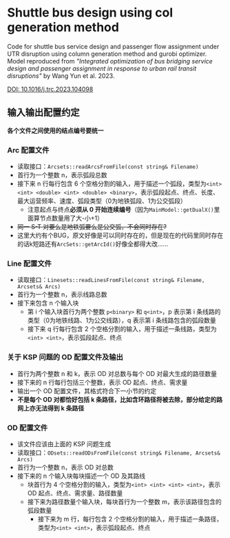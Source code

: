 # Shuttle bus design using col generation method
Code for shuttle bus service design and passenger flow assignment under UTR disruption using column generation method and gurobi optimizer. Model reproduced from *"Integrated optimization of bus bridging service design and passenger assignment in response to urban rail transit disruptions"* by Wang Yun et al. 2023. 

[DOI: 10.1016/j.trc.2023.104098](https://doi.org/10.1016/j.trc.2023.104098)

## 输入输出配置约定
**各个文件之间使用的结点编号要统一**

### Arc 配置文件
+ 读取接口：`Arcsets::readArcsFromFile(const string& Filename)`
+ 首行为一个整数 n，表示弧段总数
+ 接下来 n 行每行包含 6 个空格分割的输入，用于描述一个弧段，类型为`<int> <int> <double> <int> <double> <binary>`，表示弧段起点、终点、长度、最大运营频率、速度、弧段类型（0为地铁弧段、1为公交弧段）
  + 注意起点与终点**必须从 0 开始连续编号**（因为`MainModel::getDualX()`里面算节点数量用了大-小+1）
+ ~~同一 S-T 对要么是地铁弧要么是公交弧，不会同时存在?~~
+ 这里大约有个BUG，原文好像是可以同时存在的，但是现在的代码里同时存在的话k短路还有`ArcSets::getArcId()`好像全都得大改......

### Line 配置文件
+ 读取接口：`Linesets::readLinesFromFile(const string& Filename, Arcsets& Arcs)`
+ 首行为一个整数 n，表示线路总数
+ 接下来包含 n 个输入块
  + 第 i 个输入块首行为两个整数 `p<binary>` 和 `q<int>`，p 表示第 i 条线路的类型（0为地铁线路、1为公交线路），q 表示第 i 条线路包含的弧段数量
  + 接下来 q 行每行包含 2 个空格分割的输入，用于描述一条线路，类型为`<int> <int>`，表示弧段起点、终点

### 关于 KSP 问题的 OD 配置文件及输出
+ 首行为两个整数 n 和 k，表示 OD 对总数与每个 OD 对最大生成的路径数量
+ 接下来的 n 行每行包括三个整数，表示 OD 起点、终点、需求量
+ 输出一个 OD 配置文件，其格式符合下一小节的约定
+ **不是每个 OD 对都恰好包括 k 条路径，比如含环路径将被去除，部分给定的路网上亦无法得到 k 条路径**

### OD 配置文件
+ 该文件应该由上面的 KSP 问题生成
+ 读取接口：`ODsets::readODsFromFile(const string& Filename, Arcsets& Arcs)`
+ 首行为一个整数 n，表示 OD 对总数
+ 接下来的 n 个输入块每块描述一个 OD 及其路线
  + 块首行为 4 个空格分割的输入，类型为`<int> <int> <int> <int>`，表示 OD 起点、终点、需求量、路径数量
  + 接下来为路径数量个输入块，每块首行为一个整数 m，表示该路径包含的弧段数量
    + 接下来为 m 行，每行包含 2 个空格分割的输入，用于描述一条路径，类型为`<int> <int>`，表示弧段起点、终点
